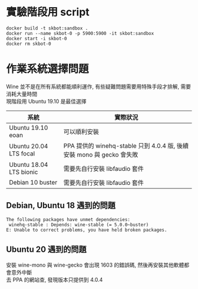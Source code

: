 # 實驗階段用 script

```
docker build -t skbot:sandbox .
docker run --name skbot-0 -p 5900:5900 -it skbot:sandbox
docker start -i skbot-0
docker rm skbot-0
```

# 作業系統選擇問題

Wine 並不是在所有系統都能順利運作, 有些疑難問題需要用特殊手段才排解, 需要消耗大量時間<br>
現階段用 Ubuntu 19.10 是最佳選擇

系統                    | 實際狀況
------------------------|--------------------------------------------------------------------
Ubuntu 19.10 eoan       | 可以順利安裝
Ubuntu 20.04 LTS focal  | PPA 提供的 winehq-stable 只到 4.0.4 版, 後續安裝 mono 與 gecko 會失敗
Ubuntu 18.04 LTS bionic | 需要先自行安裝 libfaudio 套件
Debian 10 buster        | 需要先自行安裝 libfaudio 套件

## Debian, Ubuntu 18 遇到的問題

```
The following packages have unmet dependencies:
 winehq-stable : Depends: wine-stable (= 5.0.0~buster)
E: Unable to correct problems, you have held broken packages.
```

## Ubuntu 20 遇到的問題

安裝 wine-mono 與 wine-gecko 會出現 1603 的錯誤碼, 然後再安裝其他軟體都會意外中斷<br>
去 PPA 的網站查, 發現版本只提供到 4.0.4
